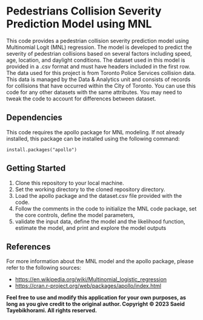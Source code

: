 # Pedestrians Collision Severity Prediction Model using MNL

This code provides a pedestrian collision severity prediction model using Multinomial Logit (MNL) regression. The model is developed to predict the severity of pedestrian collisions based on several factors including speed, age, location, and daylight conditions. The dataset used in this model is provided in a .csv format and must have headers included in the first row. The data used for this project is from Toronto Police Services collision data. This data is managed by the Data & Analytics unit and consists of records for collisions that have occurred within the City of Toronto. You can use this code for any other datasets with the same attributes. You may need to tweak the code to account for differences between dataset. 

## Dependencies

This code requires the apollo package for MNL modeling. If not already installed, this package can be installed using the following command:

```install.packages("apollo")```

## Getting Started

1. Clone this repository to your local machine.
2. Set the working directory to the cloned repository directory.
3. Load the apollo package and the dataset.csv file provided with the code.
4. Follow the comments in the code to initialize the MNL code package, set the core controls, define the model parameters,
5. validate the input data, define the model and the likelihood function, estimate the model, and print and explore the model outputs

## References

For more information about the MNL model and the apollo package, please refer to the following sources:

* https://en.wikipedia.org/wiki/Multinomial_logistic_regression
* https://cran.r-project.org/web/packages/apollo/index.html




__Feel free to use and modify this application for your own purposes, as long as you give credit to the original author. Copyright © 2023 Saeid Tayebikhorami. All rights reserved.__ 
